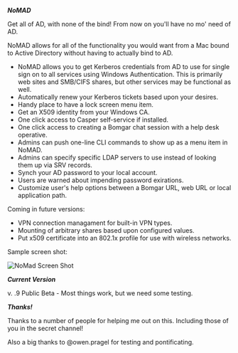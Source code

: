***NoMAD***

Get all of AD, with none of the bind! From now on you'll have no mo' need of AD.

NoMAD allows for all of the functionality you would want from a Mac bound to
Active Directory without having to actually bind to AD.

- NoMAD allows you to get Kerberos credentials from AD to use for single sign
on to all services using Windows Authentication. This is primarily web sites
and SMB/CIFS shares, but other services may be functional as well.
- Automatically renew your Kerberos tickets based upon your desires.
- Handy place to have a lock screen menu item.
- Get an X509 identity from your Windows CA.
- One click access to Casper self-service if installed.
- One click access to creating a Bomgar chat session with a help desk operative.
- Admins can push one-line CLI commands to show up as a menu item in NoMAD.
- Admins can specify specific LDAP servers to use instead of looking them up via SRV records.
- Synch your AD password to your local account.
- Users are warned about impending password exirations.
- Customize user's help options between a Bomgar URL, web URL or local application path.

Coming in future versions:

- VPN connection managament for built-in VPN types.
- Mounting of arbitrary shares based upon configured values.
- Put x509 certificate into an 802.1x profile for use with wireless networks.

Sample screen shot:

![NoMad Screen Shot](https://gitlab.com/Mactroll/NoMAD/raw/master/screen-shot "NoMAD Screen Shot")

***Current Version***

v. .9 Public Beta - Most things work, but we need some testing.

***Thanks!***

Thanks to a number of people for helping me out on this. Including those of you in the secret channel!

Also a big thanks to @owen.pragel for testing and pontificating.